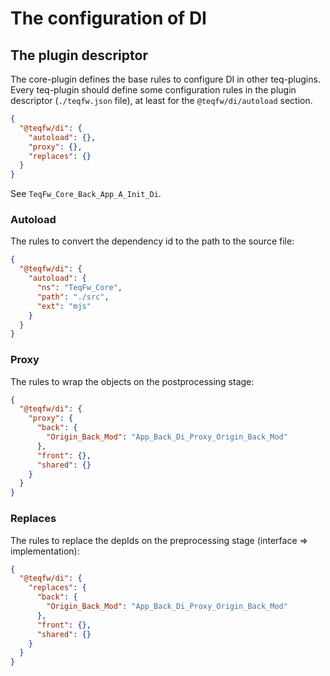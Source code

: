# The configuration of DI

## The plugin descriptor

The core-plugin defines the base rules to configure DI in other teq-plugins. Every teq-plugin should define some
configuration rules in the plugin descriptor (`./teqfw.json` file), at least for the `@teqfw/di/autoload` section.

```json
{
  "@teqfw/di": {
    "autoload": {},
    "proxy": {},
    "replaces": {}
  }
}
```

See `TeqFw_Core_Back_App_A_Init_Di`.

### Autoload

The rules to convert the dependency id to the path to the source file:

```json
{
  "@teqfw/di": {
    "autoload": {
      "ns": "TeqFw_Core",
      "path": "./src",
      "ext": "mjs"
    }
  }
}
```

### Proxy

The rules to wrap the objects on the postprocessing stage:

```json
{
  "@teqfw/di": {
    "proxy": {
      "back": {
        "Origin_Back_Mod": "App_Back_Di_Proxy_Origin_Back_Mod"
      },
      "front": {},
      "shared": {}
    }
  }
}
```

### Replaces

The rules to replace the depIds on the preprocessing stage (interface => implementation):

```json
{
  "@teqfw/di": {
    "replaces": {
      "back": {
        "Origin_Back_Mod": "App_Back_Di_Proxy_Origin_Back_Mod"
      },
      "front": {},
      "shared": {}
    }
  }
}
```